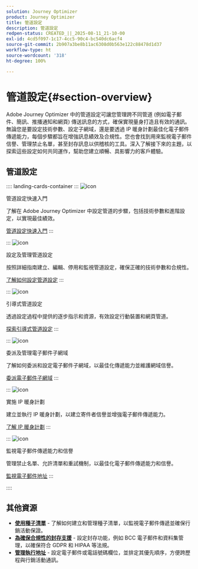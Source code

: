 ```yaml
---
solution: Journey Optimizer
product: Journey Optimizer
title: 管道設定
description: 管道設定
redpen-status: CREATED_||_2025-08-11_21-10-00
exl-id: 4cd5f097-1c17-4cc5-90c4-bc540dc6acf4
source-git-commit: 2b907a3be8b11ac6308d0b563e122c88478d1d37
workflow-type: ht
source-wordcount: '318'
ht-degree: 100%

---
```


# 管道設定{#section-overview}

Adobe Journey Optimizer 中的管道設定可讓您管理跨不同管道 (例如電子郵件、簡訊、推播通知和網頁) 傳送訊息的方式，確保實現量身打造且有效的通訊。無論您是要設定技術參數、設定子網域，還是要透過 IP 暖身計劃最佳化電子郵件傳遞能力，每個步驟都旨在增強訊息績效及合規性。您也會找到用來監視電子郵件信譽、管理禁止名單，甚至封存訊息以供稽核的工具。深入了解接下來的主題，以探索這些設定如何共同運作，幫助您建立順暢、具影響力的客戶體驗。

## 管道設定

:::: landing-cards-container
:::
![icon](https://cdn.experienceleague.adobe.com/icons/circle-play.svg)

管道設定快速入門

了解在 Adobe Journey Optimizer 中設定管道的步驟，包括技術參數和進階設定，以實現最佳績效。

[管道設定快速入門](../using/configuration/get-started-configuration.md)
:::

:::
![icon](https://cdn.experienceleague.adobe.com/icons/list-check.svg)

設定及管理管道設定

按照詳細指南建立、編輯、停用和監視管道設定，確保正確的技術參數和合規性。

[了解如何設定管道設定](../using/configuration/channel-surfaces.md)
:::

:::
![icon](https://cdn.experienceleague.adobe.com/icons/gear.svg)

引導式管道設定

透過設定過程中提供的逐步指示和資源，有效設定行動裝置和網頁管道。

[探索引導式管道設定](guided-setup-landing-page.md)
:::

:::
![icon](https://cdn.experienceleague.adobe.com/icons/screwdriver-wrench.svg)

委派及管理電子郵件子網域

了解如何委派和設定電子郵件子網域，以最佳化傳遞能力並維護網域信譽。

[委派電子郵件子網域](delegate-subdomains-landing-page.md)
:::

:::
![icon](https://cdn.experienceleague.adobe.com/icons/chart-line.svg)

實施 IP 暖身計劃

建立並執行 IP 暖身計劃，以建立寄件者信譽並增強電子郵件傳遞能力。

[了解 IP 暖身計劃](implement-ip-warmup-plan-landing-page.md)
:::

:::
![icon](https://cdn.experienceleague.adobe.com/icons/shield-halved.svg)

監視電子郵件傳遞能力和信譽

管理禁止名單、允許清單和重試機制，以最佳化電子郵件傳遞能力和信譽。

[監視電子郵件地址](monitor-reputation-landing-page.md)
:::

::::


## 其他資源

- **[使用種子清單](../using/configuration/seed-lists.md)** - 了解如何建立和管理種子清單，以監視電子郵件傳遞並確保行銷活動保證。
- **[為確保合規性的封存支援](../using/configuration/archiving-support.md)** - 設定封存功能，例如 BCC 電子郵件和資料集管理，以確保符合 GDPR 和 HIPAA 等法規。
- **[管理執行地址](../using/configuration/primary-email-addresses.md)** - 設定電子郵件或電話號碼欄位，並排定其優先順序，方便跨歷程與行銷活動通訊。
